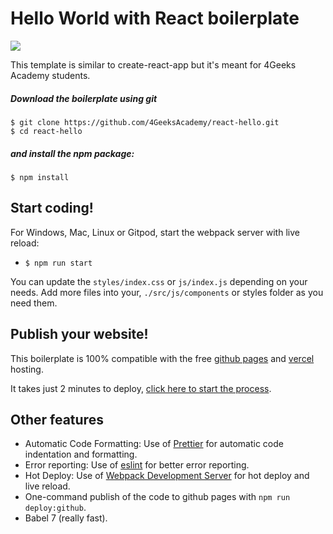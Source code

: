 # Hello World with React boilerplate 
<p>
  <a href="https://gitpod.io#https://github.com/4GeeksAcademy/react-hello.git"><img src="https://raw.githubusercontent.com/4GeeksAcademy/react-hello/master/open-in-gitpod.svg?sanitize=true" />
  </a>
</p>

This template is similar to create-react-app but it's meant for 4Geeks Academy students.

##### Download the boilerplate using git

```
$ git clone https://github.com/4GeeksAcademy/react-hello.git
$ cd react-hello
```

##### and install the npm package:
```
$ npm install
```

## Start coding!

For Windows, Mac, Linux or Gitpod, start the webpack server with live reload:
- `$ npm run start`

You can update the `styles/index.css` or `js/index.js` depending on your needs.
Add more files into your, `./src/js/components` or styles folder as you need them.

## Publish your website!

This boilerplate is 100% compatible with the free [github pages](https://pages.github.com/) and [vercel](https://vercel.com/) hosting.

It takes just 2 minutes to deploy, [click here to start the process](https://github.com/4GeeksAcademy/react-hello/blob/master/docs/DEPLOY.md).

## Other features

- Automatic Code Formatting: Use of [Prettier](https://prettier.io/) for automatic code indentation and formatting.
- Error reporting: Use of [eslint](https://eslint.org/) for better error reporting.
- Hot Deploy: Use of [Webpack Development Server](https://webpack.js.org/configuration/dev-server/) for hot deploy and live reload.
- One-command publish of the code to github pages with `npm run deploy:github`.
- Babel 7 (really fast).
